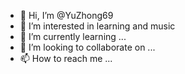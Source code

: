 - 👋 Hi, I’m @YuZhong69
- 👀 I’m interested in learning and music
- 🌱 I’m currently learning ...
- 💞️ I’m looking to collaborate on ...
- 📫 How to reach me ...

<!---
YuZhong69/YuZhong69 is a ✨ special ✨ repository because its `README.md` (this file) appears on your GitHub profile.
You can click the Preview link to take a look at your changes.
--->
